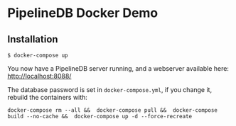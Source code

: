 # PipelineDB Docker Demo


## Installation

    $ docker-compose up

You now have a PipelineDB server running, and a webserver available here: [http://localhost:8088/](http://localhost:8088/)

The database password is set in `docker-compose.yml`, if you change it, rebuild the containers with:

    docker-compose rm --all &&  docker-compose pull &&  docker-compose build --no-cache &&  docker-compose up -d --force-recreate
